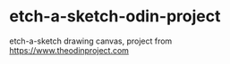 # etch-a-sketch-odin-project
 
etch-a-sketch drawing canvas, project from https://www.theodinproject.com